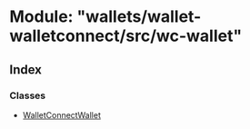 # Module: "wallets/wallet-walletconnect/src/wc-wallet"

## Index

### Classes

* [WalletConnectWallet](../classes/_wallets_wallet_walletconnect_src_wc_wallet_.walletconnectwallet.md)
